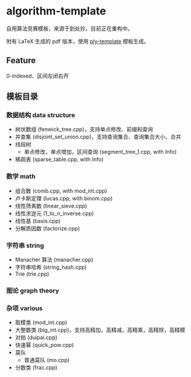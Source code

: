 # algorithm-template

自用算法竞赛模板，来源于到处抄。目前正在重构中。

附有 LaTeX 生成的 pdf 版本，使用 [ply-template](https://github.com/palayutm/ply-template) 模板生成。

## Feature
0-indexed、区间左闭右开

## 模板目录

### 数据结构 data structure

+ 树状数组 (fenwick_tree.cpp)，支持单点修改、前缀和查询
+ 并查集 (disjoint_set_union.cpp)，支持查询集合、查询集合大小、合并
+ 线段树
    + 单点修改，单点增加，区间查询 (segment_tree_1.cpp, with Info)
+ 稀疏表 (sparse_table.cpp, with Info)

### 数学 math

+ 组合数 (comb.cpp, with mod_int.cpp)
+ 卢卡斯定理 (lucas.cpp, with binom.cpp)
+ 线性筛素数 (linear_sieve.cpp)
+ 线性求逆元 (1_to_n_inverse.cpp)
+ 线性基 (basis.cpp)
+ 分解质因数 (factorize.cpp)

### 字符串 string

+ Manacher 算法 (manacher.cpp)
+ 字符串哈希 (string_hash.cpp)
+ Trie (trie.cpp)

### 图论 graph theory

### 杂项 various

+ 取模类 (mod_int.cpp)
+ 大整数类 (big_int.cpp)，支持高精加，高精减，高精乘，高精除，高精模
+ 对拍 (duipai.cpp)
+ 快速幂 (quick_pow.cpp)
+ 莫队
    + 普通莫队 (mo.cpp)
+ 分数类 (frac.cpp)